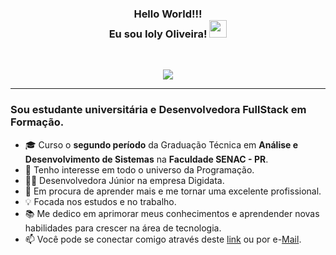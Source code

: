 <h3 align="center">
	Hello World!!!
  <br/>
  Eu sou Ioly Oliveira!
  <img src="https://media.giphy.com/media/hvRJCLFzcasrR4ia7z/giphy.gif" width="28">
</h3> 
<br/>

<!-- SVG por DenverCoder1 - https://github.com/DenverCoder1/readme-typing-svg -->
<p align="center">
  <a href="https://github.com/DenverCoder1/readme-typing-svg">
  <img src="https://readme-typing-svg.herokuapp.com?lines=Estudante+de+Análise+e+Desenvolvimento+de+Sistemas;Dev+FullStack+em+Formação;Sempre%20aprendendo%20novas%20coisas&center=true&width=640&height=45"></a>
</p>

---
<!-- <h1><img src="https://raw.githubusercontent.com/aemmadi/aemmadi/master/wave.gif" width="30px"> Eu sou Ioly Oliveira!</h1> -->
<h3>Sou estudante universitária e Desenvolvedora FullStack em Formação.</h3>

- 🎓 Curso o **segundo período** da Graduação Técnica em **Análise e Desenvolvimento de Sistemas** na **Faculdade SENAC - PR**. <br>
- 👀 Tenho interesse em todo o universo da Programação.
- 👩‍💻 Desenvolvedora Júnior na empresa Digidata.
- 💞️ Em procura de aprender mais e me tornar uma excelente profissional.
- 💡 Focada nos estudos e no trabalho. <br>
- 📚 Me dedico em aprimorar meus conhecimentos e aprendender novas habilidades para crescer na área de tecnologia.
- 📫 Você pode se conectar comigo através deste [link](https://www.linkedin.com/in/iolymmoliveira/) ou por e-[Mail](mailto:iolymmoliveira@gmail.com).
